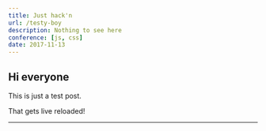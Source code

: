 ```yaml
---
title: Just hack'n
url: /testy-boy
description: Nothing to see here
conference: [js, css]
date: 2017-11-13
---
```


## Hi everyone

This is just a test post.

That gets live reloaded!

---

<mailingList/>

<spacer/>
